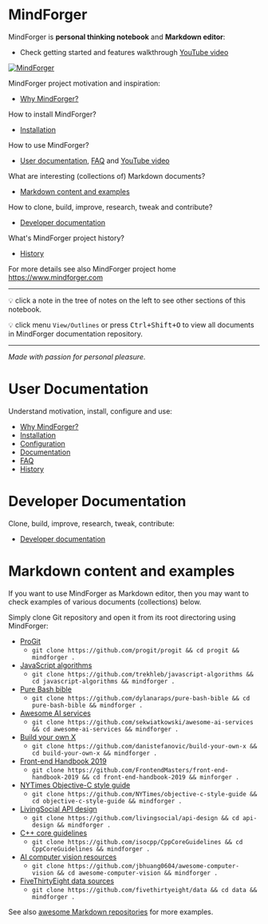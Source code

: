 # MindForger <!-- Metadata: type: Outline; tags: read-this-first; created: 2018-02-23 10:57:35; reads: 228; read: 2020-01-15 08:48:43; revision: 228; modified: 2020-01-15 08:48:43; importance: 5/5; urgency: 3/5; -->

MindForger is **personal thinking notebook** and **Markdown editor**:

* Check getting started and features walkthrough [YouTube video](https://t.co/ym1KKEny3y)

[![MindForger](mindforger.png)](https://t.co/ym1KKEny3y)

MindForger project motivation and inspiration:

* [Why MindForger?](why-mindforger.md)

How to install MindForger?

* [Installation](installation.md)

How to use MindForger?

* [User documentation](./user-documentation.md), [FAQ](faq.md) and [YouTube video](https://t.co/ym1KKEny3y)

What are interesting (collections of) Markdown documents?

* [Markdown content and examples](#markdown-content-and-examples)

How to clone, build, improve, research, tweak and contribute?

* [Developer documentation](./developer-documentation.md)

What's MindForger project history?

* [History](history.md)

For more details see also MindForger project home https://www.mindforger.com

---

💡 click a note in the tree of notes on the left to see other sections of this notebook.

💡 click menu `View/Outlines` or press <kbd>Ctrl+Shift+O</kbd> to view all documents in MindForger
documentation repository.

---

_Made with passion for personal pleasure._

# User Documentation <!-- Metadata: type: Note; created: 2018-02-23 10:57:35; reads: 25; read: 2018-05-29 22:42:54; revision: 5; modified: 2018-05-29 22:42:54; -->
Understand motivation, install, configure and use:

* [Why MindForger?](why-mindforger.md)
* [Installation](installation.md)
* [Configuration](configuration.md)
* [Documentation](user-documentation.md)
* [FAQ](mindforger/faq.md)
* [History](history.md)

# Developer Documentation <!-- Metadata: type: Note; created: 2018-03-18 09:10:35; reads: 21; read: 2018-05-29 22:42:33; revision: 9; modified: 2018-05-29 22:42:33; -->
Clone, build, improve, research, tweak, contribute:

* [Developer documentation](developer-documentation.md)

# Markdown content and examples <!-- Metadata: type: Note; tags: example; created: 2018-05-01 22:28:00; reads: 59; read: 2020-01-15 08:45:25; revision: 52; modified: 2020-01-15 08:45:25; -->

If you want to use MindForger as Markdown editor, then
you may want to check examples of various documents (collections)
below. 

Simply clone Git repository and open it from its root 
directoring using MindForger:

* [ProGit](https://github.com/progit/progit)
    * `git clone https://github.com/progit/progit && cd progit && mindforger .`
* [JavaScript algorithms](https://github.com/trekhleb/javascript-algorithms)
    * `git clone https://github.com/trekhleb/javascript-algorithms && cd javascript-algorithms && mindforger .`
* [Pure Bash bible](https://github.com/dylanaraps/pure-bash-bible)
    * `git clone https://github.com/dylanaraps/pure-bash-bible && cd pure-bash-bible && mindforger .`
* [Awesome AI services](https://github.com/sekwiatkowski/awesome-ai-services)
    * `git clone https://github.com/sekwiatkowski/awesome-ai-services && cd awesome-ai-services && mindforger .`
* [Build your own X](https://github.com/danistefanovic/build-your-own-x)
    * `git clone https://github.com/danistefanovic/build-your-own-x && cd build-your-own-x && mindforger .`
* [Front-end Handbook 2019](https://github.com/FrontendMasters/front-end-handbook-2019)
    * `git clone https://github.com/FrontendMasters/front-end-handbook-2019 && cd front-end-handbook-2019 && minforger .`
* [NYTimes Objective-C style guide](https://github.com/NYTimes/objective-c-style-guide)
    * `git clone https://github.com/NYTimes/objective-c-style-guide && cd objective-c-style-guide && mindforger .`
* [LivingSocial API design](https://github.com/livingsocial/api-design)
    * `git clone https://github.com/livingsocial/api-design && cd api-design && mindforger .`
* [C++ core guidelines](https://github.com/isocpp/CppCoreGuidelines)
    * `git clone https://github.com/isocpp/CppCoreGuidelines && cd CppCoreGuidelines && mindforger .`
* [AI computer vision resources](https://github.com/jbhuang0604/awesome-computer-vision)
    * `git clone https://github.com/jbhuang0604/awesome-computer-vision && cd awesome-computer-vision && mindforger .`
* [FiveThirtyEight data sources](https://github.com/fivethirtyeight/data)
    * `git clone https://github.com/fivethirtyeight/data && cd data && mindforger .`

See also [awesome Markdown repositories](https://github.com/dvorka/awesome-markdown-repositories) for more examples.
